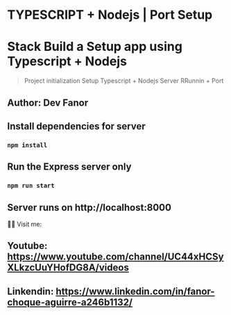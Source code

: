 # TYPESCRIPT + Nodejs | Port Setup

# Stack Build  a Setup app using Typescript + Nodejs 

> Project initialization Setup Typescript + Nodejs
> Server RRunnin + Port

## Author: Dev Fanor



## Install dependencies for server 
### `npm install`

## Run the Express server only
### `npm run start`

## Server runs on http://localhost:8000 





🐻‍❄️ Visit me:
## Youtube: https://www.youtube.com/channel/UC44xHCSyXLkzcUuYHofDG8A/videos

## Linkendin: https://www.linkedin.com/in/fanor-choque-aguirre-a246b1132/
